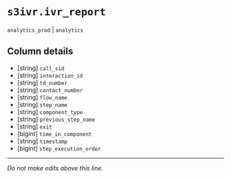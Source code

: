 # `s3ivr.ivr_report`
`analytics_prod` | `analytics`

## Column details
* [string]    `call_sid`
* [string]    `interaction_id`
* [string]    `td_number`
* [string]    `contact_number`
* [string]    `flow_name`
* [string]    `step_name`
* [string]    `component_type`
* [string]    `previous_step_name`
* [string]    `exit`
* [bigint]    `time_in_component`
* [string]    `timestamp`
* [bigint]    `step_execution_order`

-------------------------------------------------------------------------------
*Do not make edits above this line.*
